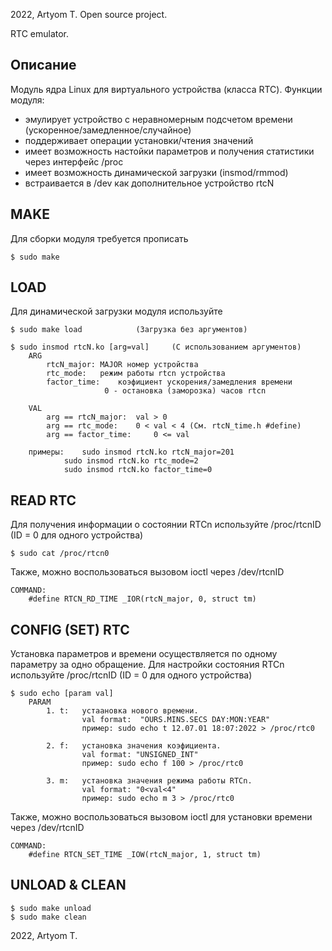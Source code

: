 2022, Artyom T.
Open source project. 

RTC emulator.

Описание
----------------
Модуль ядра Linux для виртуального устройства (класса RTC).
Функции модуля:
* эмулирует устройство с неравномерным подсчетом времени (ускоренное/замедленное/случайное)
* поддерживает операции установки/чтения значений
* имеет возможность настойки параметров и получения статистики через интерфейс /proc
* имеет возможность динамической загрузки (insmod/rmmod)
* встраивается в /dev как дополнительное устройство rtcN


MAKE
----------------
Для сборки модуля требуется прописать

	$ sudo make


LOAD
----------------
Для динамической загрузки модуля используйте

	$ sudo make load			(Загрузка без аргументов)

	$ sudo insmod rtcN.ko [arg=val]		(С использованием аргументов)
		ARG
			rtcN_major:	MAJOR номер устройства
			rtc_mode:	режим работы rtcn устройства
			factor_time: 	коэфициент ускорения/замедления времени
						 0 - остановка (заморозка) часов rtcn
		
		VAL
			arg == rtcN_major: 	val > 0 
			arg == rtc_mode:	0 < val < 4	(См. rtcN_time.h #define)
			arg == factor_time: 	0 <= val
			
		примеры: 	sudo insmod rtcN.ko rtcN_major=201
				sudo insmod rtcN.ko rtc_mode=2
				sudo insmod rtcN.ko factor_time=0	



READ RTC
----------------
Для получения информации о состоянии RTCn используйте /proc/rtcnID (ID = 0 для одного устройства)
	
	$ sudo cat /proc/rtcn0

Также, можно воспользоваться вызовом ioctl через /dev/rtcnID
	
	COMMAND:
		#define RTCN_RD_TIME _IOR(rtcN_major, 0, struct tm)


CONFIG (SET) RTC
----------------
Установка параметров и времени осуществляется по одному параметру за одно обращение. 
Для настройки состояния RTCn используйте /proc/rtcnID (ID = 0 для одного устройства)

	$ sudo echo [param val]
		PARAM
			1. t: 	устаановка нового времени. 
					val format:  "OURS.MINS.SECS DAY:MON:YEAR" 
					пример: sudo echo t 12.07.01 18:07:2022 > /proc/rtc0
			
			2. f:	установка значения коэфициента.
					val format: "UNSIGNED_INT"
					пример: sudo echo f 100 > /proc/rtc0
					
			3. m:	установка значения режима работы RTCn.
					val format: "0<val<4"
					пример: sudo echo m 3 > /proc/rtc0

Также, можно воспользоваться вызовом ioctl для установки времени через /dev/rtcnID
	
	COMMAND:
		#define RTCN_SET_TIME _IOW(rtcN_major, 1, struct tm)
	
	
UNLOAD & CLEAN
----------------
	$ sudo make unload
	$ sudo make clean



2022, Artyom T.
